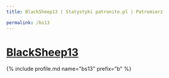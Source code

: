 ```yaml
---
title: BlackSheep13 | Statystyki patronite.pl | Patromierz

permalink: /bs13
---
```


# [BlackSheep13](https://patronite.pl/bs13)

{% include profile.md name="bs13" prefix="b" %}
